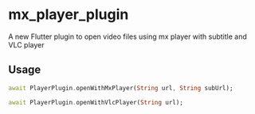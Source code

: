 # mx_player_plugin

A new Flutter plugin to open video files using mx player with subtitle and VLC player

## Usage

```dart
await PlayerPlugin.openWithMxPlayer(String url, String subUrl);
```

```dart
await PlayerPlugin.openWithVlcPlayer(String url);
```
